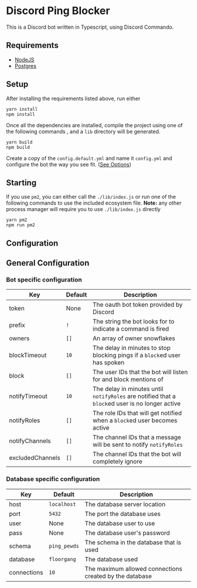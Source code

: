 # Discord Ping Blocker

This is a Discord bot written in Typescript, using Discord Commando.

## Requirements
* [NodeJS](https://nodejs.org/)
* [Postgres](https://www.postgresql.org/)

## Setup

After installing the requirements listed above, run either
```node
yarn install
npm install
```

Once all the dependencies are installed, compile the project using one of the following commands ,
and a `lib` directory will be generated.
```node
yarn build
npm build
```

Create a copy of the `config.default.yml` and name it `config.yml`
and configure the bot the way you see fit. ([See Options](#Configuration))

## Starting

If you use `pm2`, you can either call the `./lib/index.js` or run one of the 
following commands to use the included ecosystem file.
**Note:** any other process manager will require you to use `./lib/index.js` directly
```node
yarn pm2
npm run pm2
```

## Configuration

## General Configuration

### Bot specific configuration
|Key|Default|Description|
|---|---|---|
|token|None|The oauth bot token provided by Discord|
|prefix|`!`|The string the bot looks for to indicate a command is fired|
|owners|`[]`|An array of owner snowflakes|
|blockTimeout|`10`|The delay in minutes to stop blocking pings if a `block`ed user has spoken|
|block|`[]`|The user IDs that the bot will listen for and block mentions of|
|notifyTimeout|`10`|The delay in minutes until `notifyRoles` are notified that a `block`ed user is no longer active|
|notifyRoles|`[]`|The role IDs that will get notified when a `block`ed user becomes active|
|notifyChannels|`[]`|The channel IDs that a message will be sent to notify `notifyRoles`|
|excludedChannels|`[]`|The channel IDs that the bot will completely ignore|

### Database specific configuration
|Key|Default|Description|
|---|---|---|
|host|`localhost`|The database server location|
|port|`5432`|The port the database uses|
|user|None|The database user to use|
|pass|None|The database user's password|
|schema|`ping_pewds`|The schema in the database that is used|
|database|`floorgang`|The database used|
|connections|`10`|The maximum allowed connections created by the database|
